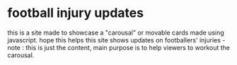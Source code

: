 # football injury updates
this is a site made to showcase a "carousal" or movable cards made using javascript.
hope this helps
this site shows updates on footballers' injuries - note : this is just the content, main purpose is to help viewers to workout the carousal.
